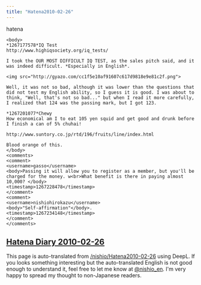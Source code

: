 ```yaml
---
title: "Hatena2010-02-26"
---
```


hatena

```
<body>
*1267177578*IQ Test
http://www.highiqsociety.org/iq_tests/

I took the OUR MOST DIFFICULT IQ TEST, as the sales pitch said, and it was indeed difficult. *Especially in English*.

<img src="http://gyazo.com/cc1f5e10af91607c617d9818e9e81c2f.png">

Well, it was not so bad, although it was lower than the questions that did not test my English ability, so I guess it is good. I was about to think, "Well, that's not so bad..." but when I read it more carefully, I realized that 124 was the passing mark, but I got 123.

*1267201077*Chewy
How economical am I to eat 105 yen squid and get good and drunk before I finish a can of 5% chuhai!

http://www.suntory.co.jp/rtd/196/fruits/line/index.html

Blood orange of this.
</body>
<comments>
<comment>
<username>gasso</username>
<body>Passing it will allow you to register as a member, but you'll be charged for the money. w<br>What benefit is there in paying almost 10,000? </body>
<timestamp>1267228478</timestamp>
</comment>
<comment>
<username>nishiohirokazu</username>
<body>"Self-affirmation"</body>.
<timestamp>1267234148</timestamp>
</comment>
</comments>
```


[Hatena Diary 2010-02-26](https://nishiohirokazu.hatenadiary.org/archive/2010/02/26)
---
This page is auto-translated from [/nishio/Hatena2010-02-26](https://scrapbox.io/nishio/Hatena2010-02-26) using DeepL. If you looks something interesting but the auto-translated English is not good enough to understand it, feel free to let me know at [@nishio_en](https://twitter.com/nishio_en). I'm very happy to spread my thought to non-Japanese readers.